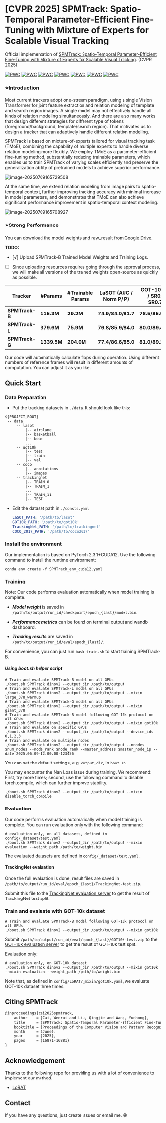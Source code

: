 # [CVPR 2025] SPMTrack: Spatio-Temporal Parameter-Efficient Fine-Tuning with Mixture of Experts for Scalable Visual Tracking

Official implementation of [SPMTrack: Spatio-Temporal Parameter-Efficient Fine-Tuning with Mixture of Experts for Scalable Visual Tracking](https://arxiv.org/abs/2503.18338). (CVPR 2025)

[![PWC](https://img.shields.io/endpoint.svg?url=https://paperswithcode.com/badge/spmtrack-spatio-temporal-parameter-efficient/visual-object-tracking-on-lasot)](https://paperswithcode.com/sota/visual-object-tracking-on-lasot?p=spmtrack-spatio-temporal-parameter-efficient)
[![PWC](https://img.shields.io/endpoint.svg?url=https://paperswithcode.com/badge/spmtrack-spatio-temporal-parameter-efficient/visual-object-tracking-on-otb-2015)](https://paperswithcode.com/sota/visual-object-tracking-on-otb-2015?p=spmtrack-spatio-temporal-parameter-efficient)
[![PWC](https://img.shields.io/endpoint.svg?url=https://paperswithcode.com/badge/spmtrack-spatio-temporal-parameter-efficient/visual-object-tracking-on-tnl2k)](https://paperswithcode.com/sota/visual-object-tracking-on-tnl2k?p=spmtrack-spatio-temporal-parameter-efficient)
[![PWC](https://img.shields.io/endpoint.svg?url=https://paperswithcode.com/badge/spmtrack-spatio-temporal-parameter-efficient/visual-object-tracking-on-trackingnet)](https://paperswithcode.com/sota/visual-object-tracking-on-trackingnet?p=spmtrack-spatio-temporal-parameter-efficient)
[![PWC](https://img.shields.io/endpoint.svg?url=https://paperswithcode.com/badge/spmtrack-spatio-temporal-parameter-efficient/visual-object-tracking-on-got-10k)](https://paperswithcode.com/sota/visual-object-tracking-on-got-10k?p=spmtrack-spatio-temporal-parameter-efficient)
[![PWC](https://img.shields.io/endpoint.svg?url=https://paperswithcode.com/badge/spmtrack-spatio-temporal-parameter-efficient/visual-object-tracking-on-uav123)](https://paperswithcode.com/sota/visual-object-tracking-on-uav123?p=spmtrack-spatio-temporal-parameter-efficient)
[![PWC](https://img.shields.io/endpoint.svg?url=https://paperswithcode.com/badge/spmtrack-spatio-temporal-parameter-efficient/visual-object-tracking-on-needforspeed)](https://paperswithcode.com/sota/visual-object-tracking-on-needforspeed?p=spmtrack-spatio-temporal-parameter-efficient)

### ⭐Introduction

Most current trackers adopt one-stream paradigm, using a single Vision Transformer for joint feature extraction and relation modeling of template and search region images. A single model may not effectively handle all kinds of relation modeling simultaneously. And there are also many works that design different strategies for different type of tokens (foreground/background, template/search region). That motivates us to design a tracker that can adaptively handle different relation modeling.

SPMTrack is based on mixture-of-experts tailored for visual tracking task (TMoE), combining the capability of multiple experts to handle diverse relation modeling more flexibly. We employ TMoE as a parameter-efficient fine-tuning method, substantially reducing trainable parameters, which enables us to train SPMTrack of varying scales efficiently and preserve the generalization ability of pretrained models to achieve superior performance. 

![image-20250709165729508](./assets/image-20250709165729508.png)

At the same time, we extend relation modeling from image pairs to spatio-temporal context, further improving tracking accuracy with minimal increase in model parameters, and demonstrates that TMoE can also achieve significant performance improvement in spatio-temporal context modeling.

![image-20250709165708927](./assets/image-20250709165708927.png)

### ⭐Strong Performance

You can download the model weights and raw_result from [Google Drive](https://drive.google.com/drive/folders/1bPnVG7ZcTNHgRgVf7Jydp9zFwdQf-3bV?usp=sharing).

**TODO:** 
- [√] Upload SPMTrack-B Trained Model Weights and Training Logs.
- [ ] Since uploading resources requires going through the approval process, we will make all versions of the trained weights open-source as quickly as possible.

| Tracker        | #Params     | #Trainable Params | LaSOT (AUC / Norm P/ P) | GOT-10K (AO / SR0.5 / SR0.75) | TrackingNet (AUC / Norm P/ P) |
| -------------- | ----------- | ----------------- | ----------------------- | ----------------------------- | ----------------------------- |
| **SPMTrack-B** | **115.3M**  | **29.2M**          | **74.9/84.0/81.7**      | **76.5/85.9/76.3**            | **86.1/90.2/85.6**            |
| **SPMTrack-L** | **379.6M**  | **75.9M**          | **76.8/85.9/84.0**      | **80.0/89.4/79.9**            | **86.9/91.0/87.2**            |
| **SPMTrack-G** | **1339.5M** | **204.0M**         | **77.4/86.6/85.0**      | **81.0/89.2/82.3**            | **87.3/91.4/88.1**            |

Our code will automatically calculate flops during operation. Using different numbers of reference frames will result in different amounts of computation. You can adjust it as you like.



## Quick Start

### Data Preparation

- Put the tracking datasets in `./data`. It should look like this:

```
${PROJECT_ROOT}
 -- data
     -- lasot
         |-- airplane
         |-- basketball
         |-- bear
         ...
     -- got10k
         |-- test
         |-- train
         |-- val
     -- coco
         |-- annotations
         |-- images
     -- trackingnet
         |-- TRAIN_0
         |-- TRAIN_1
         ...
         |-- TRAIN_11
         |-- TEST
```

- Edit the dataset path in  `./consts.yaml`

  ```yaml
  LaSOT_PATH: '/path/to/lasot'
  GOT10k_PATH: '/path/to/got10k'
  TrackingNet_PATH: '/path/to/trackingnet'
  COCO_2017_PATH: '/path/to/coco2017'
  ```

  

### Install the environment

Our implementation is based on PyTorch 2.3.1+CUDA12. Use the following command to install the runtime environment:

```
conda env create -f SPMTrack_env_cuda12.yaml
```



### Training

Note: Our code performs evaluation automatically when model training is complete.

- ***Model weight*** is saved in ```/path/to/output/run_id/checkpoint/epoch_{last}/model.bin```.

- ***Performance metrics*** can be found on terminal output and wandb dashboard.

- ***Tracking results*** are saved in ```/path/to/output/run_id/eval/epoch_{last}/```.

For convenience, you can just run `bash train.sh`  to start training SPMTrack-B.

##### Using boot.sh helper script
```shell
# Train and evaluate SPMTrack-B model on all GPUs
./boot.sh SPMTrack dinov2 --output_dir /path/to/output
# Train and evaluate SPMTrack-L model on all GPUs
./boot.sh SPMTrack dinov2 --output_dir /path/to/output --mixin large_378_warmup
# Train and evaluate SPMTrack-G model on all GPUs
./boot.sh SPMTrack dinov2 --output_dir /path/to/output --mixin giant_378
# Train and evaluate SPMTrack-B model following GOT-10k protocol on all GPUs
./boot.sh SPMTrack dinov2 --output_dir /path/to/output --mixin got10k
# Train and evaluate on specific GPUs
./boot.sh SPMTrack dinov2 --output_dir /path/to/output --device_ids 0,1,2,3
# Train and evaluate on multiple nodes
./boot.sh SPMTrack dinov2 --output_dir /path/to/output --nnodes $num_nodes --node_rank $node_rank --master_address $master_node_ip --date 2025.06.09-12.00.00-123456
```
You can set the default settings, e.g. `output_dir`, in ```boot.sh```.

You may encounter the Nan Loss issue during training. We recommend: First, try more times; second, use the following command to disable torch.compile, which can further improve stability.

```shell
./boot.sh SPMTrack dinov2 --output_dir /path/to/output --mixin disable_torch_compile
```

### Evaluation

Our code performs evaluation automatically when model training is complete. You can run evaluation only with the following command:
```shell
# evaluation only, on all datasets, defined in config/_dataset/test.yaml
./boot.sh SPMTrack dinov2 --output_dir /path/to/output --mixin evaluation --weight_path /path/to/weight.bin
```
The evaluated datasets are defined in ```config/_dataset/test.yaml```.

#### TrackingNet evaluation
Once the full evaluation is done, result files are saved in ```/path/to/output/run_id/eval/epoch_{last}/TrackingNet-test.zip```.

Submit this file to the [TrackingNet evaluation server](https://tracking-net.org/) to get the result of TrackingNet test split.

### Train and evaluate with GOT-10k dataset
```shell
# Train and evaluate SPMTrack-B model following GOT-10k protocol on all GPUs
./boot.sh SPMTrack dinov2 --output_dir /path/to/output --mixin got10k
```
Submit ```/path/to/output/run_id/eval/epoch_{last}/GOT10k-test.zip``` to the [GOT-10k evaluation server](http://got-10k.aitestunion.com/) to get the result of GOT-10k test split.

Evaluation only:
```shell
# evaluation only, on GOT-10k dataset
./boot.sh SPMTrack dinov2 --output_dir /path/to/output --mixin got10k --mixin evaluation --weight_path /path/to/weight.bin
```

Note that, as defined in ```config/LoRAT/_mixin/got10k.yaml```, we evaluate GOT-10k dataset three times.



## Citing SPMTrack

```latex
@inproceedings{cai2025spmtrack,
    author    = {Cai, Wenrui and Liu, Qingjie and Wang, Yunhong},
    title     = {SPMTrack: Spatio-Temporal Parameter-Efficient Fine-Tuning with Mixture of Experts for Scalable Visual Tracking},
    booktitle = {Proceedings of the Computer Vision and Pattern Recognition Conference (CVPR)},
    month     = {June},
    year      = {2025},
    pages     = {16871-16881}
}
```



## Acknowledgement

Thanks to the following repo for providing us with a lot of convenience to implement our method.

- [LoRAT](https://github.com/LitingLin/LoRAT)



## Contact

If you have any questions, just create issues or email me. 😀
